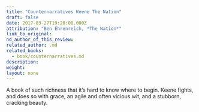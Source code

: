 ```yaml
---
title: "Counternarratives Keene The Nation"
draft: false
date: 2017-03-27T19:20:00.000Z
attribution: "Ben Ehrenreich, *The Nation*"
link_to_original:
nd_author_of_this_review:
related_author: .md
related_books:
  - book/counternarratives.md
description:
weight:
layout: none
---
```

A book of such richness that it’s hard to know where to begin. Keene fights, and does so with grace, an agile and often vicious wit, and a stubborn, cracking beauty.

